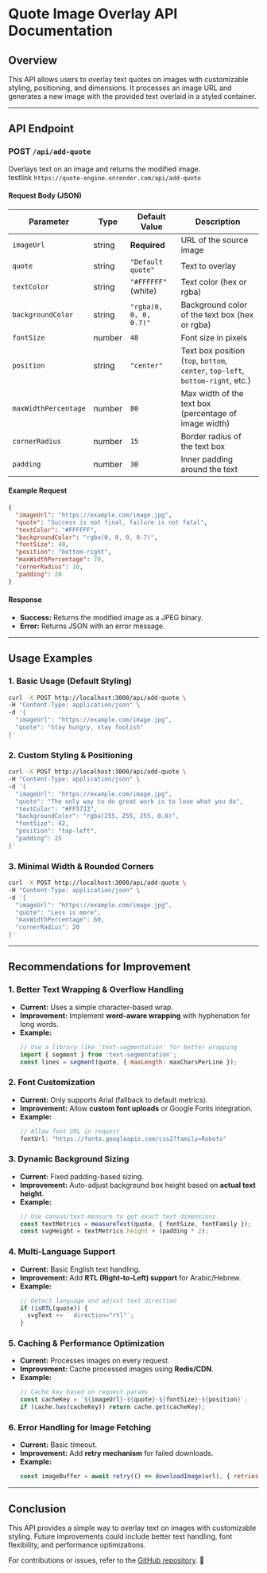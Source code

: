 # **Quote Image Overlay API Documentation**  

## **Overview**  
This API allows users to overlay text quotes on images with customizable styling, positioning, and dimensions. It processes an image URL and generates a new image with the provided text overlaid in a styled container.  

---

## **API Endpoint**  
### **POST `/api/add-quote`**  
Overlays text on an image and returns the modified image.  
testlink `https://quote-engine.onrender.com/api/add-quote`

#### **Request Body (JSON)**  
| Parameter            | Type   | Default Value               | Description |
|----------------------|--------|-----------------------------|-------------|
| `imageUrl`           | string | **Required**                | URL of the source image |
| `quote`              | string | `"Default quote"`           | Text to overlay |
| `textColor`          | string | `"#FFFFFF"` (white)         | Text color (hex or rgba) |
| `backgroundColor`    | string | `"rgba(0, 0, 0, 0.7)"`     | Background color of the text box (hex or rgba) |
| `fontSize`           | number | `48`                        | Font size in pixels |
| `position`           | string | `"center"`                  | Text box position (`top`, `bottom`, `center`, `top-left`, `bottom-right`, etc.) |
| `maxWidthPercentage`  | number | `80`                        | Max width of the text box (percentage of image width) |
| `cornerRadius`       | number | `15`                        | Border radius of the text box |
| `padding`            | number | `30`                        | Inner padding around the text |

#### **Example Request**  
```json
{
  "imageUrl": "https://example.com/image.jpg",
  "quote": "Success is not final, failure is not fatal",
  "textColor": "#FFFFFF",
  "backgroundColor": "rgba(0, 0, 0, 0.7)",
  "fontSize": 48,
  "position": "bottom-right",
  "maxWidthPercentage": 70,
  "cornerRadius": 10,
  "padding": 20
}
```

#### **Response**  
- **Success:** Returns the modified image as a JPEG binary.  
- **Error:** Returns JSON with an error message.  

---

## **Usage Examples**  

### **1. Basic Usage (Default Styling)**  
```bash
curl -X POST http://localhost:3000/api/add-quote \
-H "Content-Type: application/json" \
-d '{
  "imageUrl": "https://example.com/image.jpg",
  "quote": "Stay hungry, stay foolish"
}'
```

### **2. Custom Styling & Positioning**  
```bash
curl -X POST http://localhost:3000/api/add-quote \
-H "Content-Type: application/json" \
-d '{
  "imageUrl": "https://example.com/image.jpg",
  "quote": "The only way to do great work is to love what you do",
  "textColor": "#FF5733",
  "backgroundColor": "rgba(255, 255, 255, 0.8)",
  "fontSize": 42,
  "position": "top-left",
  "padding": 25
}'
```

### **3. Minimal Width & Rounded Corners**  
```bash
curl -X POST http://localhost:3000/api/add-quote \
-H "Content-Type: application/json" \
-d '{
  "imageUrl": "https://example.com/image.jpg",
  "quote": "Less is more",
  "maxWidthPercentage": 60,
  "cornerRadius": 20
}'
```

---
## **Recommendations for Improvement**  

### **1. Better Text Wrapping & Overflow Handling**  
- **Current:** Uses a simple character-based wrap.  
- **Improvement:** Implement **word-aware wrapping** with hyphenation for long words.  
- **Example:**  
  ```javascript
  // Use a library like 'text-segmentation' for better wrapping
  import { segment } from 'text-segmentation';
  const lines = segment(quote, { maxLength: maxCharsPerLine });
  ```

### **2. Font Customization**  
- **Current:** Only supports Arial (fallback to default metrics).  
- **Improvement:** Allow **custom font uploads** or Google Fonts integration.  
- **Example:**  
  ```javascript
  // Allow font URL in request
  fontUrl: "https://fonts.googleapis.com/css2?family=Roboto"
  ```

### **3. Dynamic Background Sizing**  
- **Current:** Fixed padding-based sizing.  
- **Improvement:** Auto-adjust background box height based on **actual text height**.  
- **Example:**  
  ```javascript
  // Use canvas/text-measure to get exact text dimensions
  const textMetrics = measureText(quote, { fontSize, fontFamily });
  const svgHeight = textMetrics.height + (padding * 2);
  ```

### **4. Multi-Language Support**  
- **Current:** Basic English text handling.  
- **Improvement:** Add **RTL (Right-to-Left) support** for Arabic/Hebrew.  
- **Example:**  
  ```javascript
  // Detect language and adjust text direction
  if (isRTL(quote)) {
    svgText += ` direction="rtl"`;
  }
  ```

### **5. Caching & Performance Optimization**  
- **Current:** Processes images on every request.  
- **Improvement:** Cache processed images using **Redis/CDN**.  
- **Example:**  
  ```javascript
  // Cache key based on request params
  const cacheKey = `${imageUrl}-${quote}-${fontSize}-${position}`;
  if (cache.has(cacheKey)) return cache.get(cacheKey);
  ```

### **6. Error Handling for Image Fetching**  
- **Current:** Basic timeout.  
- **Improvement:** Add **retry mechanism** for failed downloads.  
- **Example:**  
  ```javascript
  const imageBuffer = await retry(() => downloadImage(url), { retries: 3 });
  ```

---

## **Conclusion**  
This API provides a simple way to overlay text on images with customizable styling. Future improvements could include better text handling, font flexibility, and performance optimizations.  

For contributions or issues, refer to the [GitHub repository](https://github.com/oscarwanga98/quote-engine.git). 🚀

